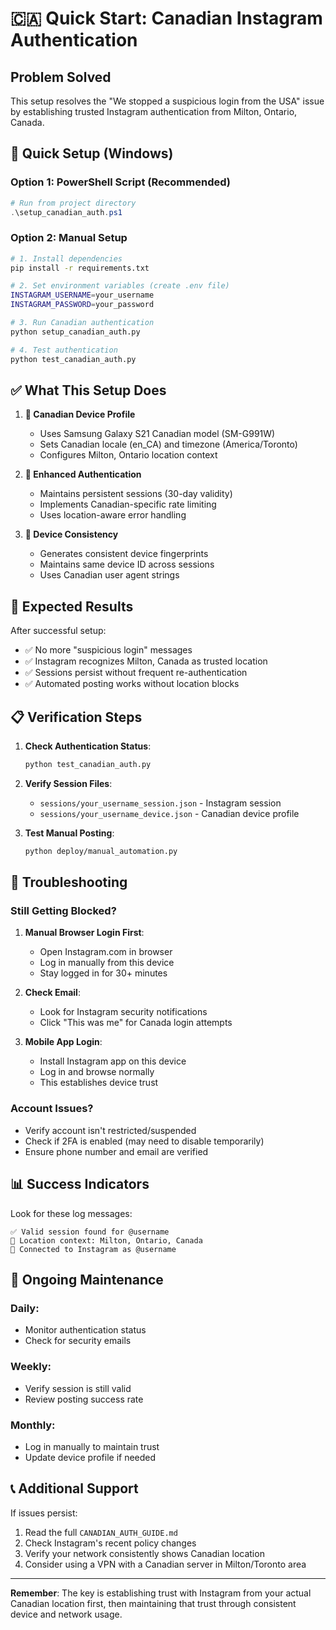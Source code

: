 # 🇨🇦 Quick Start: Canadian Instagram Authentication

## Problem Solved
This setup resolves the "We stopped a suspicious login from the USA" issue by establishing trusted Instagram authentication from Milton, Ontario, Canada.

## 🚀 Quick Setup (Windows)

### Option 1: PowerShell Script (Recommended)
```powershell
# Run from project directory
.\setup_canadian_auth.ps1
```

### Option 2: Manual Setup
```bash
# 1. Install dependencies
pip install -r requirements.txt

# 2. Set environment variables (create .env file)
INSTAGRAM_USERNAME=your_username
INSTAGRAM_PASSWORD=your_password

# 3. Run Canadian authentication
python setup_canadian_auth.py

# 4. Test authentication
python test_canadian_auth.py
```

## ✅ What This Setup Does

1. **🍁 Canadian Device Profile**
   - Uses Samsung Galaxy S21 Canadian model (SM-G991W)
   - Sets Canadian locale (en_CA) and timezone (America/Toronto)
   - Configures Milton, Ontario location context

2. **🔐 Enhanced Authentication**
   - Maintains persistent sessions (30-day validity)
   - Implements Canadian-specific rate limiting
   - Uses location-aware error handling

3. **📱 Device Consistency**
   - Generates consistent device fingerprints
   - Maintains same device ID across sessions
   - Uses Canadian user agent strings

## 🎯 Expected Results

After successful setup:
- ✅ No more "suspicious login" messages
- ✅ Instagram recognizes Milton, Canada as trusted location
- ✅ Sessions persist without frequent re-authentication
- ✅ Automated posting works without location blocks

## 📋 Verification Steps

1. **Check Authentication Status**:
   ```bash
   python test_canadian_auth.py
   ```

2. **Verify Session Files**:
   - `sessions/your_username_session.json` - Instagram session
   - `sessions/your_username_device.json` - Canadian device profile

3. **Test Manual Posting**:
   ```bash
   python deploy/manual_automation.py
   ```

## 🔧 Troubleshooting

### Still Getting Blocked?
1. **Manual Browser Login First**:
   - Open Instagram.com in browser
   - Log in manually from this device
   - Stay logged in for 30+ minutes

2. **Check Email**:
   - Look for Instagram security notifications
   - Click "This was me" for Canada login attempts

3. **Mobile App Login**:
   - Install Instagram app on this device
   - Log in and browse normally
   - This establishes device trust

### Account Issues?
- Verify account isn't restricted/suspended
- Check if 2FA is enabled (may need to disable temporarily)
- Ensure phone number and email are verified

## 📊 Success Indicators

Look for these log messages:
```
✅ Valid session found for @username
🍁 Location context: Milton, Ontario, Canada
📱 Connected to Instagram as @username
```

## 🔄 Ongoing Maintenance

### Daily:
- Monitor authentication status
- Check for security emails

### Weekly:
- Verify session is still valid
- Review posting success rate

### Monthly:
- Log in manually to maintain trust
- Update device profile if needed

## 📞 Additional Support

If issues persist:
1. Read the full `CANADIAN_AUTH_GUIDE.md`
2. Check Instagram's recent policy changes
3. Verify your network consistently shows Canadian location
4. Consider using a VPN with a Canadian server in Milton/Toronto area

---

**Remember**: The key is establishing trust with Instagram from your actual Canadian location first, then maintaining that trust through consistent device and network usage.
